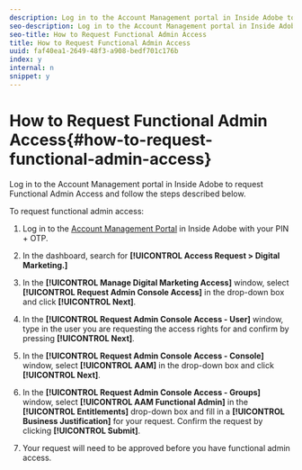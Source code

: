 ```yaml
---
description: Log in to the Account Management portal in Inside Adobe to request Functional Admin Access and follow the steps described below.
seo-description: Log in to the Account Management portal in Inside Adobe to request Functional Admin Access and follow the steps described below.
seo-title: How to Request Functional Admin Access
title: How to Request Functional Admin Access
uuid: faf40ea1-2649-48f3-a908-bedf701c176b
index: y
internal: n
snippet: y
---
```


# How to Request Functional Admin Access{#how-to-request-functional-admin-access}

Log in to the Account Management portal in Inside Adobe to request Functional Admin Access and follow the steps described below.

<!-- 

request-functional-admin-access.xml

 -->

To request functional admin access:

1. Log in to the [Account Management Portal](https://amp.corp.adobe.com/) in Inside Adobe with your PIN + OTP. 
1. In the dashboard, search for **[!UICONTROL Access Request > Digital Marketing.]** 
1. In the **[!UICONTROL Manage Digital Marketing Access]** window, select **[!UICONTROL Request Admin Console Access]** in the drop-down box and click **[!UICONTROL Next]**. 

1. In the **[!UICONTROL Request Admin Console Access - User]** window, type in the user you are requesting the access rights for and confirm by pressing **[!UICONTROL Next]**. 

1. In the **[!UICONTROL Request Admin Console Access - Console]** window, select **[!UICONTROL AAM]** in the drop-down box and click **[!UICONTROL Next]**. 

1. In the **[!UICONTROL Request Admin Console Access - Groups]** window, select **[!UICONTROL AAM Functional Admin]** in the **[!UICONTROL Entitlements]** drop-down box and fill in a **[!UICONTROL Business Justification]** for your request. Confirm the request by clicking **[!UICONTROL Submit]**. 

1. Your request will need to be approved before you have functional admin access.

